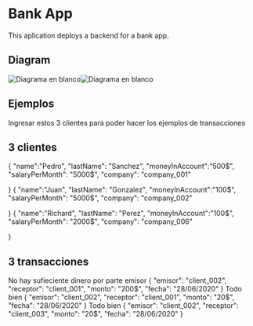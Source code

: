 # Bank App
This aplication deploys a backend for a bank app.
## Diagram
![Diagrama en blanco](https://user-images.githubusercontent.com/72634666/123903025-e8628280-d93b-11eb-998a-b8c7e510de8d.jpeg)![Diagrama en blanco](https://user-images.githubusercontent.com/72634666/123893615-bd236780-d92a-11eb-99e5-1eea512187cf.jpeg)

## Ejemplos
Ingresar estos 3 clientes para poder hacer los ejemplos de transacciones
## 3 clientes
{
    "name":"Pedro",
    "lastName": "Sanchez",
    "moneyInAccount":"500$",
    "salaryPerMonth": "5000$",
    "company": "company_001"


}
{
    "name":"Juan",
    "lastName": "Gonzalez",
    "moneyInAccount":"100$",
    "salaryPerMonth": "5000$",
    "company": "company_002"


}
{
    "name":"Richard",
    "lastName": "Perez",
    "moneyInAccount":"100$",
    "salaryPerMonth": "2000$",
    "company": "company_006"


}



## 3 transacciones
No hay sufieciente dinero por parte emisor
{
    "emisor": "client_002",
    "receptor": "client_001",
    "monto": "200$",
    "fecha": "28/06/2020"
}
Todo bien
{
    "emisor": "client_002",
    "receptor": "client_001",
    "monto": "20$",
    "fecha": "28/06/2020"
}
Todo bien
{
    "emisor": "client_002",
    "receptor": "client_003",
    "monto": "20$",
    "fecha": "28/06/2020"
}

